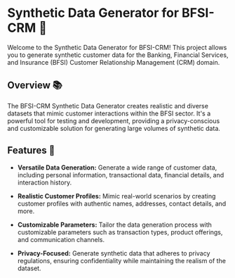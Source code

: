 # Synthetic Data Generator for BFSI-CRM 🚀

Welcome to the Synthetic Data Generator for BFSI-CRM! This project allows you to generate synthetic customer data for the Banking, Financial Services, and Insurance (BFSI) Customer Relationship Management (CRM) domain.

## Overview 📚

The BFSI-CRM Synthetic Data Generator creates realistic and diverse datasets that mimic customer interactions within the BFSI sector. It's a powerful tool for testing and development, providing a privacy-conscious and customizable solution for generating large volumes of synthetic data.

## Features 🌟

- **Versatile Data Generation:** Generate a wide range of customer data, including personal information, transactional data, financial details, and interaction history.

- **Realistic Customer Profiles:** Mimic real-world scenarios by creating customer profiles with authentic names, addresses, contact details, and more.

- **Customizable Parameters:** Tailor the data generation process with customizable parameters such as transaction types, product offerings, and communication channels.

- **Privacy-Focused:** Generate synthetic data that adheres to privacy regulations, ensuring confidentiality while maintaining the realism of the dataset.
